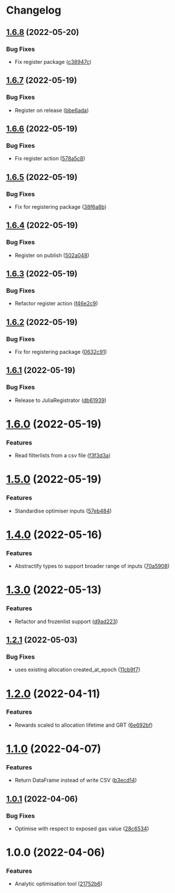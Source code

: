 # Changelog

## [1.6.8](https://github.com/graphprotocol/AllocationOpt.jl/compare/v1.6.7...v1.6.8) (2022-05-20)


### Bug Fixes

* Fix register package ([c38947c](https://github.com/graphprotocol/AllocationOpt.jl/commit/c38947c63368349cbea79ce331d996f071fe0fff))

## [1.6.7](https://github.com/graphprotocol/AllocationOpt.jl/compare/v1.6.6...v1.6.7) (2022-05-19)


### Bug Fixes

* Register on release ([bbe6ada](https://github.com/graphprotocol/AllocationOpt.jl/commit/bbe6adab631768a93efb8c927385701c35eb2cf2))

## [1.6.6](https://github.com/graphprotocol/AllocationOpt.jl/compare/v1.6.5...v1.6.6) (2022-05-19)


### Bug Fixes

* Fix register action ([578a5c8](https://github.com/graphprotocol/AllocationOpt.jl/commit/578a5c849e380eb738e0bc95e7544a14a7528f4f))

## [1.6.5](https://github.com/graphprotocol/AllocationOpt.jl/compare/v1.6.4...v1.6.5) (2022-05-19)


### Bug Fixes

* Fix for registering package ([38f6a8b](https://github.com/graphprotocol/AllocationOpt.jl/commit/38f6a8b9ecd098fcd1e4f26b7d0b2377aa3688e2))

## [1.6.4](https://github.com/graphprotocol/AllocationOpt.jl/compare/v1.6.3...v1.6.4) (2022-05-19)


### Bug Fixes

* Register on publish ([502a048](https://github.com/graphprotocol/AllocationOpt.jl/commit/502a0482e02d8b5cf959c86f001f8fab20ead597))

## [1.6.3](https://github.com/graphprotocol/AllocationOpt.jl/compare/v1.6.2...v1.6.3) (2022-05-19)


### Bug Fixes

* Refactor register action ([f46e2c9](https://github.com/graphprotocol/AllocationOpt.jl/commit/f46e2c98c023d2be24a3e208f95e7904559f2dcd))

## [1.6.2](https://github.com/graphprotocol/AllocationOpt.jl/compare/v1.6.1...v1.6.2) (2022-05-19)


### Bug Fixes

* Fix for registering package ([0632c91](https://github.com/graphprotocol/AllocationOpt.jl/commit/0632c916490ba2ea937bbc36e7a65b0c685380e8))

## [1.6.1](https://github.com/graphprotocol/AllocationOpt.jl/compare/v1.6.0...v1.6.1) (2022-05-19)


### Bug Fixes

* Release to JuliaRegistrator ([db61939](https://github.com/graphprotocol/AllocationOpt.jl/commit/db61939eb7ebad428792395c8317c12695c246f2))

# [1.6.0](https://github.com/graphprotocol/AllocationOpt.jl/compare/v1.5.0...v1.6.0) (2022-05-19)


### Features

* Read filterlists from a csv file ([f3f3d3a](https://github.com/graphprotocol/AllocationOpt.jl/commit/f3f3d3a7fd1a1e0a11ace746a50028c795a09ea3))

# [1.5.0](https://github.com/graphprotocol/AllocationOpt.jl/compare/v1.4.0...v1.5.0) (2022-05-19)


### Features

* Standardise optimiser inputs ([57eb484](https://github.com/graphprotocol/AllocationOpt.jl/commit/57eb48463a5c0c2375af0acbeba7ad39592b7198))

# [1.4.0](https://github.com/graphprotocol/AllocationOpt.jl/compare/v1.3.0...v1.4.0) (2022-05-16)


### Features

* Abstractify types to support broader range of inputs ([70a5908](https://github.com/graphprotocol/AllocationOpt.jl/commit/70a59082985cf61bb41c1ef425abb2c6cfb1f0f4))

# [1.3.0](https://github.com/graphprotocol/AllocationOpt.jl/compare/v1.2.1...v1.3.0) (2022-05-13)


### Features

* Refactor and frozenlist support ([d9ad223](https://github.com/graphprotocol/AllocationOpt.jl/commit/d9ad22389db14743c8d3952080a518006dbc554a))

## [1.2.1](https://github.com/graphprotocol/AllocationOpt.jl/compare/v1.2.0...v1.2.1) (2022-05-03)


### Bug Fixes

* uses existing allocation created_at_epoch ([11cb9f7](https://github.com/graphprotocol/AllocationOpt.jl/commit/11cb9f7cc2cba39cf42c24b00e7512a043fa4ded))

# [1.2.0](https://github.com/graphprotocol/AllocationOpt.jl/compare/v1.1.0...v1.2.0) (2022-04-11)


### Features

* Rewards scaled to allocation lifetime and GRT ([6e692bf](https://github.com/graphprotocol/AllocationOpt.jl/commit/6e692bf187ac3c460be3af86b7d3985dcb635ed5))

# [1.1.0](https://github.com/graphprotocol/AllocationOpt.jl/compare/v1.0.1...v1.1.0) (2022-04-07)


### Features

* Return DataFrame instead of write CSV ([b3ecd14](https://github.com/graphprotocol/AllocationOpt.jl/commit/b3ecd149f98bb5b8579c23edbbfa2d440873a43e))

## [1.0.1](https://github.com/graphprotocol/AllocationOpt.jl/compare/v1.0.0...v1.0.1) (2022-04-06)


### Bug Fixes

* Optimise with respect to exposed gas value ([28c6534](https://github.com/graphprotocol/AllocationOpt.jl/commit/28c653429f15fbe1f68af16e9f2b50aac7411293))

# 1.0.0 (2022-04-06)


### Features

* Analytic optimisation tool ([21752b6](https://github.com/graphprotocol/AllocationOpt.jl/commit/21752b65942ad81eb941ffd763aefe21d81c11d0))
